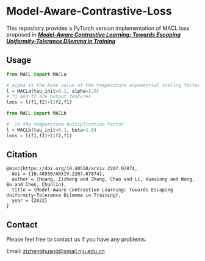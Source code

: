 # Model-Aware-Contrastive-Loss
This repository provides a PyTorch version implementation of MACL loss proposed in [***Model-Aware Contrastive Learning: Towards Escaping Uniformity-Tolerance Dilemma in Training***](https://arxiv.org/abs/2207.07874)

## Usage

```python
from MACL import MACLa

# alpha is the base value of the temperature exponential scaling factor
l = MACLa(tau_init=0.1, alpha=2.0)
# f1 and f2 are output features
loss = l(f1,f2)+l(f2,f1)
```

```python
from MACL import MACLb

#  is the temperature multiplication factor
l = MACLb(tau_init=0.1, beta=1.0)
loss = l(f1,f2)+l(f2,f1)
```

## Citation

```
@misc{https://doi.org/10.48550/arxiv.2207.07874,
  doi = {10.48550/ARXIV.2207.07874},
  author = {Huang, Zizheng and Zhang, Chao and Li, Huaxiong and Wang, Bo and Chen, Chunlin},
  title = {Model-Aware Contrastive Learning: Towards Escaping Uniformity-Tolerance Dilemma in Training},
  year = {2022}
}
```

## Contact
Please feel free to contact us if you have any problems.

Email: zizhenghuang@smail.nju.edu.cn


